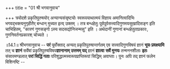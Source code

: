 +++
title = "01 श्री भगवानुवाच"

+++
त्रयोदशे प्रकृतिपुरुषयोर् अन्यान्यसंसृष्टयोः स्वरूपयाथात्मयं विज्ञाय अमानित्वादिभिः भगवद्भक्त्यनुगृहीतैर् बन्धान् मुच्यत इत्य् उक्तम् । तत्र बन्धहेतुः पूर्वपूर्वसत्त्वादिगुणमयसुखादिसङ्ग इति चाभिहितम्, "कारणं गुणसङ्गो ऽस्य सदसद्योनिजन्मसु" इति । अथेदानीं गुणानां बन्धहेतुताप्रकारः, गुणनिवर्तनप्रकारश् चोच्यते ।

॥14.1॥ श्रीभगवानुवाच -- **परं** पूर्वोक्ताद् अन्यत्
प्रकृतिपुरुषान्तर्गतम् एव सत्त्वादिगुणविषयं ज्ञानं **भूयः प्रवक्ष्यामि**
तत् च **ज्ञानं** सर्वेषां प्रकृतिपुरुषविषय**ज्ञानानाम् उत्तमम् यद्**
ज्ञानं **ज्ञात्वा** **सर्वे मुनयः** तन्मननशीलाः **इतः** संसारमण्डलात्
**परां सिद्धिं गताः** परिशुद्धात्मस्वरूपप्राप्तिरूपां सिद्धिम्
अवाप्ताः। पुनः अपि तद् ज्ञानं फलेन विशिनष्टि --
